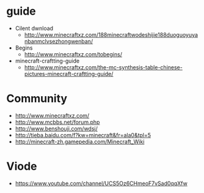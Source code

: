 # guide
* Cilent dwnload
    * http://www.minecraftxz.com/188minecraftwodeshijie188duoguoyuyanbanmclvsezhongwenban/    
*  Begins
    * http://www.minecraftxz.com/tobegins/
* minecraft-craftting-guide
   * http://www.minecraftxz.com/the-mc-synthesis-table-chinese-pictures-minecraft-craftting-guide/

# Community
* http://www.minecraftxz.com/
* http://www.mcbbs.net/forum.php
* http://www.benshouji.com/wdsj/
* http://tieba.baidu.com/f?kw=minecraft&fr=ala0&tpl=5
* http://minecraft-zh.gamepedia.com/Minecraft_Wiki

# Viode
* https://www.youtube.com/channel/UCS5Oz6CHmeoF7vSad0qqXfw

